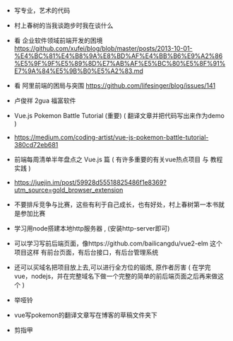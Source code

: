 
* 写专业，艺术的代码

* 村上春树的当我谈跑步时我在谈什么

* 看  企业软件领域前端开发的困境 https://github.com/xufei/blog/blob/master/posts/2013-10-01-%E4%BC%81%E4%B8%9A%E8%BD%AF%E4%BB%B6%E9%A2%86%E5%9F%9F%E5%89%8D%E7%AB%AF%E5%BC%80%E5%8F%91%E7%9A%84%E5%9B%B0%E5%A2%83.md
* 看  阿里前端的困局与突围 https://github.com/lifesinger/blog/issues/141

* 卢俊祥 2gua 福富软件

* Vue.js Pokemon Battle Tutorial (重要)   ( 翻译文章并把代码写出来作为demo )
* https://medium.com/coding-artist/vue-js-pokemon-battle-tutorial-380cd72eb681

* 前端每周清单半年盘点之 Vue.js 篇    ( 有许多重要的有关vue热点项目 与 教程实践 )
* https://juejin.im/post/59928d55518825486f1e8369?utm_source=gold_browser_extension

* 不要排斥竞争与比赛，这些有利于自己成长，也有好处，村上春树第一本书就是参加比赛


* 学习用node搭建本地http服务器  , (安装http-server即可)

* 可以学习写前后端页面，像https://github.com/bailicangdu/vue2-elm  这个项目这样  有前台页面，有后台接口，有后台管理系统
* 还可以买域名把项目放上去,可以进行全方位的锻炼, 原作者厉害    ( 在学完vue，nodejs，并在完整域名下做一个完整的简单的前后端页面之后再来做这个 )

* 举哑铃
* vue写pokemon的翻译文章写在博客的草稿文件夹下

* 剪指甲


























